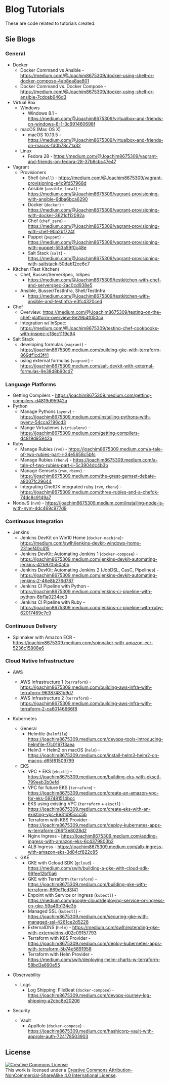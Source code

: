 # Blog Tutorials

These are code related to tutorials created.

## Sie Blogs

### General

* Docker
    * Docker Command vs Ansible - https://medium.com/@Joachim8675309/docker-using-shell-or-docker-compose-4ab8ea8ae801
    * Docker Command vs. Docker Compose - https://medium.com/@Joachim8675309/docker-using-shell-or-ansible-7cdceb646d3
* Virtual Box
    * Windows
         * Windows 8.1 - https://medium.com/@Joachim8675309/virtualbox-and-friends-on-windows-8-1-3c691460698f
    * macOS (Mac OS X)
         * macOS 10.13.5 - https://medium.com/@Joachim8675309/virtualbox-and-friends-on-macos-fd0b78c71a32
    * Linux
         * Fedora 28 - https://medium.com/@Joachim8675309/vagrant-and-friends-on-fedora-28-37b8cbc47e47
* Vagrant
    * Provisioners
         * Shell (`shell`) - https://medium.com/@Joachim8675309/vagrant-provisioning-e4c9fd57968d
         * Ansible (`ansible_local`) - https://medium.com/@Joachim8675309/vagrant-provisioning-with-ansible-6dba6bca6290
         * Docker (`docker`) - https://medium.com/@Joachim8675309/vagrant-provisioning-with-docker-3621df12092a
         * Chef (`chef_zero`) - https://medium.com/@Joachim8675309/vagrant-provisioning-with-chef-90a2bf724f
         * Puppet (`puppet`) - https://medium.com/@Joachim8675309/vagrant-provisioning-with-puppet-553a59f0c48e
         * Salt Stack (`salt`) - https://medium.com/@Joachim8675309/vagrant-provisioning-with-saltstack-50dab12ce6c7
* Kitchen (Test Kitchen)
    * Chef, Busser/ServerSpec, InSpec
         * https://medium.com/@Joachim8675309/testkitchen-with-chef-and-serverspec-2ac0cd938e5
    * Ansible, Busser/TestInfra, Shell/TestInfra
         * https://medium.com/@Joachim8675309/testkitchen-with-ansible-and-testinfra-e3fc4320ced
* Chef
    * Overview: https://medium.com/@Joachim8675309/testing-on-the-chef-platform-overview-8e29b4f050ca
    * Integration w/ InSpec: https://medium.com/@Joachim8675309/testing-chef-cookbooks-with-inspec-c18ec1119c94
* Salt Stack
    * developing formulas (`vagrant`) - https://joachim8675309.medium.com/building-gke-with-terraform-869df1cd3f41
    * using external formulas (`vagrant`) - https://joachim8675309.medium.com/salt-devkit-with-external-formulas-9e38d8b90cd7

### Language Platforms

* Getting Compilers - https://joachim8675309.medium.com/getting-compilers-d4819d95942a
* Python
    * Manage Pythons (`pyenv`) - https://joachim8675309.medium.com/installing-pythons-with-pyenv-54cca2196cd3
    * Mange Virtualenvs (`virtualenv)` - https://joachim8675309.medium.com/getting-compilers-d4819d95942a
* Ruby
    * Manage Rubies (`rvm`) - https://joachim8675309.medium.com/a-tale-of-two-rubies-part-i-34e5658c5bfc
    * Manage Rubies (`rbenv`) - https://joachim8675309.medium.com/a-tale-of-two-rubies-part-ii-5c3904dc4b3b
    * Manage Gemsets (`rvm`, `rbenv`) - https://joachim8675309.medium.com/the-great-gemset-debate-a8007fc29644
    * Integrating ChefDK integrated ruby (`rvm`, `rbenv`) - https://joachim8675309.medium.com/three-rubies-and-a-chefdk-74dc8c9149a7
* NodeJS (`nvm`) - https://joachim8675309.medium.com/installing-node-js-with-nvm-4dc469c977d9


### Continuous Integration

* Jenkins
  * Jenkins DevKit on Win10 Home (`docker-machine`)- https://medium.com/swlh/jenkins-devkit-windows-home-231aef40c415
  * Jenkins DevKit: Automating Jenkins 1 (`docker-compose`) - https://joachim8675309.medium.com/jenkins-devkit-automating-jenkins-42b970550a0b
  * Jenkins DevKit: Automating Jenkins 2 (JobDSL, CasC, Pipelines) - https://joachim8675309.medium.com/jenkins-devkit-automating-jenkins-2-46e8b276d787
  * Jenkins CI Pipeline with Python - https://joachim8675309.medium.com/jenkins-ci-pipeline-with-python-8bf1a0234ec3
  * Jenkins CI Pipeline with Ruby - https://joachim8675309.medium.com/jenkins-ci-pipeline-with-ruby-62017469c7c9

### Continuous Delivery

* Spinnaker with Amazon ECR - https://joachim8675309.medium.com/spinnaker-with-amazon-ecr-5236c15808e6

### Cloud Native Infrastructure

* AWS
  * AWS Infrastructure 1 (`terraform`) - https://joachim8675309.medium.com/building-aws-infra-with-terraform-96387481b9d7
  * AWS Infrastructure 2 (`terraform`) - https://joachim8675309.medium.com/building-aws-infra-with-terraform-2-ca60146666f8

* Kubernetes
  * General
      * Helmfile (`helmfile`) - https://joachim8675309.medium.com/devops-tools-introducing-helmfile-f7c0197f3aea
      * Helm3 + Helm2 on macOS (`helm`) - https://joachim8675309.medium.com/install-helm3-helm2-on-macos-d65f61509799
  * EKS
      * VPC + EKS (`eksctl`) - https://joachim8675309.medium.com/building-eks-with-eksctl-799eeb3b0efd
      * VPC for future EKS (`terraform`) - https://joachim8675309.medium.com/create-an-amazon-vpc-for-eks-597481514bcc
      * EKS using existing VPC (`terraform` + `eksctl`) - https://joachim8675309.medium.com/create-eks-with-an-existing-vpc-8e31d95ccc5b
      * Terraform with K8S Provider - https://joachim8675309.medium.com/deploy-kubernetes-apps-w-terraform-266f3e8028d2
      * Nginx Ingress - https://joachim8675309.medium.com/adding-ingress-with-amazon-eks-6c4379803b2
      * ALB Ingress - https://joachim8675309.medium.com/alb-ingress-with-amazon-eks-3d84cf822c85
  * GKE
      * GKE with Gcloud SDK (`gcloud`) - https://medium.com/swlh/building-a-gke-with-cloud-sdk-99fee12bf0a6
      * GKE with Terraform (`terraform`) - https://joachim8675309.medium.com/building-gke-with-terraform-869df1cd3f41
      * Enpoint with Service or Ingress (`kubectl`) - https://medium.com/google-cloud/deploying-service-or-ingress-on-gke-59a49b134e3b
      * Managed SSL (`kubectl`) - https://joachim8675309.medium.com/securing-gke-with-managed-ssl-4261ce2d5228
      * ExternalDNS (`helm`) - https://medium.com/swlh/extending-gke-with-externaldns-d02c09157793
      * Terraform with K8S Provider - https://joachim8675309.medium.com/deploy-kubernetes-apps-with-terraform-5b74e5891958
      * Terraform with Helm Provider - https://medium.com/swlh/deploying-helm-charts-w-terraform-58bd3a690e55

* Observability
    * Logs
        * Log Shipping: FileBeat (`docker-compose`) - https://joachim8675309.medium.com/devops-journey-log-shipping-a2cbc8e20206

* Security
    * Vault
        * AppRole (`docker-compose`) - https://joachim8675309.medium.com/hashicorp-vault-with-approle-auth-724178503903


## License
<a rel="license" href="http://creativecommons.org/licenses/by-nc-sa/4.0/"><img alt="Creative Commons License" style="border-width:0" src="https://i.creativecommons.org/l/by-nc-sa/4.0/88x31.png" /></a><br />This work is licensed under a <a rel="license" href="http://creativecommons.org/licenses/by-nc-sa/4.0/">Creative Commons Attribution-NonCommercial-ShareAlike 4.0 International License</a>.
